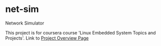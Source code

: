 # net-sim
Network Simulator

This project is for coursera course 'Linux Embedded System Topics and Projects'.
Link to [Project Overview Page](https://github.com/cu-ecen-aeld/final-project-nantapon/wiki)
